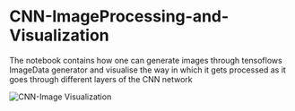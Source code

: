 # CNN-ImageProcessing-and-Visualization

The notebook contains how one can generate images through tensoflows ImageData generator and visualise the way in which it gets processed as it goes through different layers of the CNN network

![CNN-Image Visualization](https://user-images.githubusercontent.com/56465352/208356665-e53a8dcc-9213-4f63-81cf-0dce61b3b2c6.JPG)
